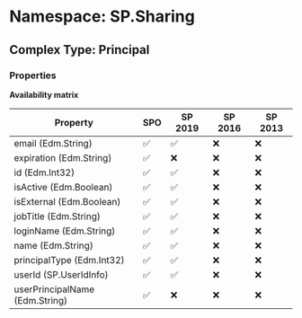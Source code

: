 # Namespace: SP.Sharing

## Complex Type: Principal

### Properties

**Availability matrix**

Property | SPO | SP 2019 | SP 2016 | SP 2013
----------|-----|---------|---------|--------
email (Edm.String) | ✅ | ✅ | ❌ | ❌
expiration (Edm.String) | ✅ | ❌ | ❌ | ❌
id (Edm.Int32) | ✅ | ✅ | ❌ | ❌
isActive (Edm.Boolean) | ✅ | ✅ | ❌ | ❌
isExternal (Edm.Boolean) | ✅ | ✅ | ❌ | ❌
jobTitle (Edm.String) | ✅ | ✅ | ❌ | ❌
loginName (Edm.String) | ✅ | ✅ | ❌ | ❌
name (Edm.String) | ✅ | ✅ | ❌ | ❌
principalType (Edm.Int32) | ✅ | ✅ | ❌ | ❌
userId (SP.UserIdInfo) | ✅ | ✅ | ❌ | ❌
userPrincipalName (Edm.String) | ✅ | ❌ | ❌ | ❌
